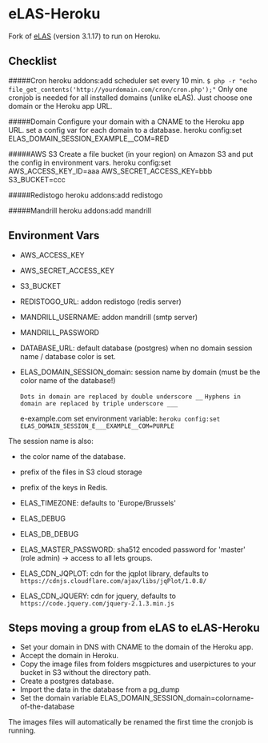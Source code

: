 eLAS-Heroku
=====

Fork of [eLAS](http://www.elasproject.org/) (version 3.1.17) to run on Heroku.


Checklist
---------

#####Cron
    heroku addons:add scheduler
    set every 10 min.  `$ php -r "echo file_get_contents('http://yourdomain.com/cron/cron.php');"`
    Only one cronjob is needed for all installed domains (unlike eLAS). Just choose one domain or the Heroku app URL.

#####Domain
    Configure your domain with a CNAME to the Heroku app URL.
    set a config var for each domain to a database.
    heroku config:set ELAS_DOMAIN_SESSION_EXAMPLE__COM=RED

#####AWS S3
    Create a file bucket (in your region) on Amazon S3 and put the config in environment vars.
    heroku config:set AWS_ACCESS_KEY_ID=aaa AWS_SECRET_ACCESS_KEY=bbb S3_BUCKET=ccc

#####Redistogo
    heroku addons:add redistogo

#####Mandrill
    heroku addons:add mandrill

Environment Vars
------
* AWS_ACCESS_KEY
* AWS_SECRET_ACCESS_KEY
* S3_BUCKET

* REDISTOGO_URL: addon redistogo (redis server)

* MANDRILL_USERNAME: addon mandrill (smtp server)
* MANDRILL_PASSWORD

* DATABASE_URL: default database (postgres) when no domain session name / database color is set.

* ELAS_DOMAIN_SESSION_domain: session name by domain (must be the color name of the database!)

    `Dots in domain are replaced by double underscore __`
    `Hyphens in domain are replaced by triple underscore ___`

    e-example.com
    set environment variable:
        `heroku config:set ELAS_DOMAIN_SESSION_E___EXAMPLE__COM=PURPLE`

The session name is also:
  * the color name of the database.
  * prefix of the files in S3 cloud storage
  * prefix of the keys in Redis.

* ELAS_TIMEZONE: defaults to 'Europe/Brussels'
* ELAS_DEBUG
* ELAS_DB_DEBUG
* ELAS_MASTER_PASSWORD: sha512 encoded password for 'master' (role admin) -> access to all lets groups.

* ELAS_CDN_JQPLOT: cdn for the jqplot library, defaults to `https://cdnjs.cloudflare.com/ajax/libs/jqPlot/1.0.8/`
* ELAS_CDN_JQUERY: cdn for jquery, defaults to `https://code.jquery.com/jquery-2.1.3.min.js`


Steps moving a group from eLAS to eLAS-Heroku
----------

* Set your domain in DNS with CNAME to the domain of the Heroku app.
* Accept the domain in Heroku. 
* Copy the image files from folders msgpictures and userpictures to your bucket in S3 without the directory path.
* Create a postgres database.
* Import the data in the database from a pg_dump
* Set the domain variable ELAS_DOMAIN_SESSION_domain=colorname-of-the-database

The images files will automatically be renamed the first time the cronjob is running.
